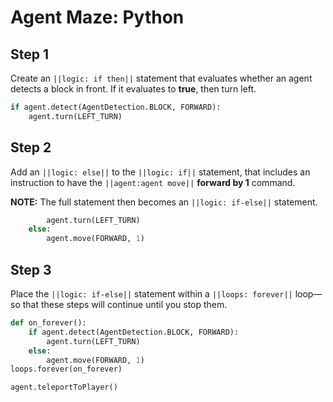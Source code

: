 # Agent Maze: Python


## Step 1

Create an ``||logic: if then||`` statement that evaluates whether an agent detects a block in front. If it evaluates to **true**, then turn left.

```python
if agent.detect(AgentDetection.BLOCK, FORWARD):
    agent.turn(LEFT_TURN)
```

## Step 2

Add an ``||logic: else||`` to the ``||logic: if||`` statement, that includes an instruction to have the ``||agent:agent move||`` **forward by 1** command.  

**NOTE:** The full statement then becomes an ``||logic: if-else||`` statement.

```python
        agent.turn(LEFT_TURN)
    else:
        agent.move(FORWARD, 1)
```

## Step 3

Place the ``||logic: if-else||`` statement within a ``||loops: forever||`` loop—so that these steps will continue until you stop them.

```python
def on_forever():
    if agent.detect(AgentDetection.BLOCK, FORWARD):
        agent.turn(LEFT_TURN)
    else:
        agent.move(FORWARD, 1)
loops.forever(on_forever)
```
```ghost
agent.teleportToPlayer()
```

